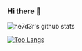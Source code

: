 ### Hi there 👋

![he7d3r's github stats](https://github-readme-stats.vercel.app/api?username=he7d3r&show_icons=true&custom_title=Helder's%20Github%20stats)

[![Top Langs](https://github-readme-stats.vercel.app/api/top-langs/?username=he7d3r&layout=compact)](https://github.com/he7d3r/github-readme-stats)

<!--
**he7d3r/he7d3r** is a ✨ _special_ ✨ repository because its `README.md` (this file) appears on your GitHub profile.

Here are some ideas to get you started:

- 🔭 I’m currently working on ...
- 🌱 I’m currently learning ...
- 👯 I’m looking to collaborate on ...
- 🤔 I’m looking for help with ...
- 💬 Ask me about ...
- 📫 How to reach me: ...
- 😄 Pronouns: ...
- ⚡ Fun fact: ...
-->
